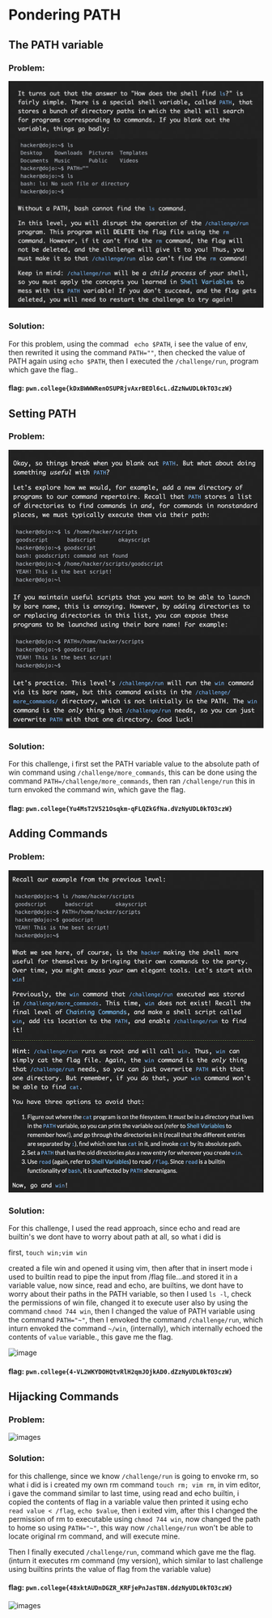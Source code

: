 # **Pondering PATH**

## The PATH variable

### Problem:
![image](images/PATH1.png)

### Solution:

For this problem, using the commad ``` echo $PATH```, i see the value of env, then rewrited it using the command ```PATH=""```, then checked the value of PATH again using ```echo $PATH```, then I executed the ```/challenge/run```, program which gave the flag..

#### flag: ```pwn.college{kDxBWWWRenOSUPRjvAxrBEDl6cL.dZzNwUDL0kTO3czW}```

## Setting PATH

### Problem:
![image](images/PATH2.png)

### Solution:
For this challenge, i first set the PATH variable value to the absolute path of win command using ```/challenge/more_commands```, this can be done using the command ```PATH=/challenge/more_commands```, then ran ```/challenge/run``` this in turn envoked the command win, which gave the flag.

#### flag: ```pwn.college{Yu4MsT2V521Osqkm-qFLQZkGfNa.dVzNyUDL0kTO3czW}```

## Adding Commands

### Problem:

![images](images/PATH3.png)

### Solution:

For this challenge, I used the read approach, since echo and read are builtin's we dont have to worry about path at all, so what i did is 

first,
```touch win;vim win```

created a file win and opened it using vim, then after that in insert mode i used to builtin read to pipe the input from /flag file...and stored it in a variable value, now since, read and echo, are builtins, we dont have to worry about their paths in the PATH variable, so then I used ```ls -l```, check the permissions of win file, changed it to execute user also by using the command ```chmod 744 win```, then I changed the value of PATH variable using the command ```PATH="~"```, then I envoked the command ```/challenge/run```, which inturn envoked the command ```~/win```, (internally), which internally echoed the contents of ```value``` variable., this gave me the flag.

![image](images/PATH3sol.png)

#### flag: ```pwn.college{4-VL2WKYDOHQtvRlH2qmJOjkAD0.dZzNyUDL0kTO3czW}```

## Hijacking Commands

### Problem: 
![images](images/PATH4.png)

### Solution:

for this challenge, since we know ```/challenge/run``` is going to envoke rm, so what i did is i created my own rm command ```touch rm; vim rm```, in vim editor, i gave the command similar to last time, using read and echo builtin, i copied the contents of flag in a variable value then printed it using echo
```read value < /flag```, ```echo $value```, then i exited vim, after this I changed the permission of rm to executable using ```chmod 744 win```, now changed the path to home so using ```PATH="~"```, this way now ```/challenge/run``` won't be able to locate original rm command, and will execute mine. 

Then I finally executed ```/challenge/run```, command which gave me the flag.
(inturn it executes rm command (my version), which similar to last challenge using builtins prints the value of flag from the variable value)

#### flag: ```pwn.college{48xktAUDnDGZR_KRFjePnJasTBN.ddzNyUDL0kTO3czW}```

![images](images/PATH4sol.png)